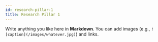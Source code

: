 ```yaml
---
id: research-pillar-1
title: Research Pillar 1
---
```


Write anything you like here in **Markdown**.
You can add images (e.g., `![caption](/images/whatever.jpg)`) and links.

